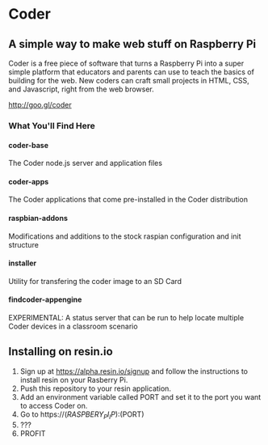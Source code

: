 # Coder 
## A simple way to make web stuff on Raspberry Pi

Coder is a free piece of software that turns a Raspberry Pi into a super simple platform that educators and parents can use to teach the basics of building for the web. New coders can craft small projects in HTML, CSS, and Javascript, right from the web browser.

http://goo.gl/coder

### What You'll Find Here

#### coder-base
The Coder node.js server and application files

#### coder-apps
The Coder applications that come pre-installed in the Coder distribution

#### raspbian-addons
Modifications and additions to the stock raspian configuration and init structure

#### installer
Utility for transfering the coder image to an SD Card

#### findcoder-appengine
EXPERIMENTAL: A status server that can be run to help locate multiple Coder devices in a classroom scenario

## Installing on resin.io
1. Sign up at https://alpha.resin.io/signup and follow the instructions to install resin on your Rasberry Pi.
2. Push this repository to your resin application.
3. Add an environment variable called PORT and set it to the port you want to access Coder on.
4. Go to https://$(RASPBERY_PI_IP):$(PORT)
5. ???
6. PROFIT